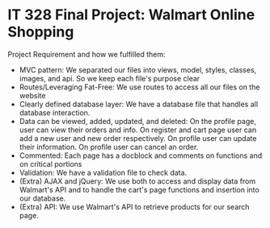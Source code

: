 # IT 328 Final Project: Walmart Online Shopping
Project Requirement and how we fulfilled them:
- MVC pattern: We separated our files into views, model, 
styles, classes, images, and api. So we keep each file's 
purpose clear
- Routes/Leveraging Fat-Free: We use routes to access 
all our files on the website
- Clearly defined database layer: We have a database file 
that handles all database interaction.
- Data can be viewed, added, updated, and deleted: On the 
profile page, user can view their orders and info. On register
and cart page user can add a new user and new order respectively.
On profile user can update their information. On profile user 
can cancel an order.
- Commented: Each page has a docblock and comments on functions
and on critical portions
- Validation: We have a validation file to check data.
- (Extra) AJAX and jQuery: We use both to access and display
data from Walmart's API and to handle the cart's page 
functions and insertion into our database.
- (Extra) API: We use Walmart's API to retrieve products 
for our search page.
